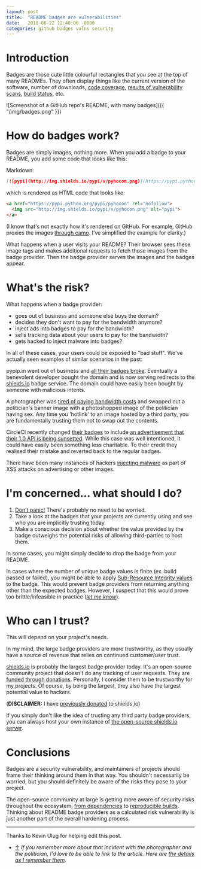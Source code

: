 ```yaml
---
layout: post
title:  "README badges are vulnerabilities"
date:   2018-06-22 12:40:00 -0000
categories: github badges vulns security
---
```


# Introduction

Badges are those cute little colourful rectangles that you see at the top of many READMEs. They often display things like the current version of the software, number of downloads, [code coverage](https://coveralls.io/), [results of vulnerability scans](https://snyk.io/docs/badges/), [build status](https://docs.travis-ci.com/user/status-images/), etc.

![Screenshot of a GitHub repo's README, with many badges]({{ "/img/badges.png" }})

# How do badges work?

Badges are simply images, nothing more. When you add a badge to your README, you add some code that looks like this:

Markdown:

```markdown
[![pypi](http://img.shields.io/pypi/v/pyhocon.png)](https://pypi.python.org/pypi/pyhocon)
```

which is rendered as HTML code that looks like:

```html
<a href="https://pypi.python.org/pypi/pyhocon" rel="nofollow">
  <img src="http://img.shields.io/pypi/v/pyhocon.png" alt="pypi">
</a>
```

(I know that's not exactly how it's rendered on GitHub. For example, GitHub proxies the images [through camo](https://github.com/atmos/camo). I've simplified the example for clarity.)

What happens when a user visits your README? Their browser sees these image tags and makes additional requests to fetch those images from the badge provider. Then the badge provider serves the images and the badges appear.

# What's the risk?

What happens when a badge provider:

* goes out of business and someone else buys the domain?
* decides they don't want to pay for the bandwidth anymore?
* inject ads into badges to pay for the bandwidth?
* sells tracking data about your users to pay for the bandwidth?
* gets hacked to inject malware into badges?

In all of these cases, your users could be exposed to "bad stuff". We've actually seen examples of similar scenarios in the past:

pypip.in went out of business and [all their badges broke](https://movermeyer.com/2018-03-08-building-bots-to-mend-badges/). Eventually a benevolent developer bought the domain and is now serving redirects to the [shields.io](https://shields.io/) badge service. The domain could have easily been bought by someone with malicious intents.

<a name="website-defacement"></a>A photographer was [tired of paying bandwidth costs](#footnote-1) and swapped out a politician's banner image with a photoshopped image of the politician having sex. Any time you 'hotlink' to an image hosted by a third party, you are fundamentally trusting them not to swap out the contents.

CircleCI recently changed [their badges](https://circleci.com/docs/2.0/status-badges/) to include [an advertisement that their 1.0 API is being sunsetted](https://discuss.circleci.com/t/add-way-to-clear-1-0-is-sunsetting-on-status-badge/23085). While this case was well intentioned, it could have easily been something less charitable. To their credit they realised their mistake and reverted back to the regular badges.

There have been many instances of hackers [injecting malware](https://en.wikipedia.org/wiki/Malvertising#History) as part of XSS attacks on advertising or other images.

# I'm concerned... what should I do?

1. [Don't panic!](https://en.wikipedia.org/wiki/Phrases_from_The_Hitchhiker%27s_Guide_to_the_Galaxy#Don't_Panic) There's probably no need to be worried. 
2. Take a look at the badges that your projects are currently using and see who you are implicitly trusting today.
3. Make a conscious decision about whether the value provided by the badge outweighs the potential risks of allowing third-parties to host them.

In some cases, you might simply decide to drop the badge from your README.

In cases where the number of unique badge values is finite (ex. build passed or failed), you might be able to apply [Sub-Resource Integrity values](https://developer.mozilla.org/en-US/docs/Web/Security/Subresource_Integrity) to the badge. This would prevent badge providers from returning anything other than the expected badges. However, I suspect that this would prove too brittle/infeasible in practice ([*let me know*](https://twitter.com/movermeyer)).

# Who can I trust?

This will depend on your project's needs.

In my mind, the large badge providers are more trustworthy, as they usually have a source of revenue that relies on continued customer/user trust. 

[shields.io](https://shields.io/) is probably the largest badge provider today. It's an open-source community project that doesn't do any tracking of user requests. They are [funded](https://github.com/badges/shields/issues/1377#issuecomment-352842533) [through donations](https://opencollective.com/shields). Personally, I consider them to be trustworthy for my projects. Of course, by being the largest, they also have the largest potential value to hackers.

(**DISCLAIMER:** I have [previously donated](https://opencollective.com/movermeyer) to shields.io)

If you simply don't like the idea of trusting any third party badge providers, you can always host your own instance of [the open-source shields.io server](https://github.com/badges/shields/blob/master/doc/self-hosting.md).

# Conclusions

Badges are a security vulnerability, and maintainers of projects should frame their thinking around them in that way. You shouldn't necessarily be worried, but you should definitely be aware of the risks they pose to your project.

The open-source community at large is getting more aware of security risks throughout the ecosystem, [from dependencies](https://hackernoon.com/part-2-how-to-stop-me-harvesting-credit-card-numbers-and-passwords-from-your-site-844f739659b9) to [reproducible builds](https://reproducible-builds.org/). Thinking about README badge providers as a calculated risk vulnerability is just another part of the overall hardening process.

---

Thanks to Kevin Ulug for helping edit this post.

* [↑](#website-defacement)<a name="footnote-1"></a> *If you remember more about that incident with the photographer and the politician, I'd love to be able to link to the article. Here are [the details as I remember them](https://www.reddit.com/r/tipofmytongue/comments/8ss8r4/tomtnews_italian_politician_gay_sex_website/).*